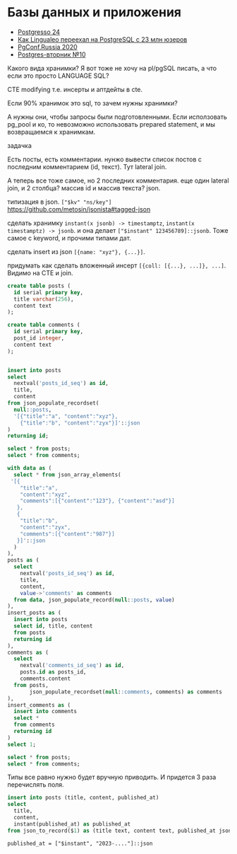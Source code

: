 # Базы данных и приложения

+ [Postgresso 24](https://habr.com/ru/companies/postgrespro/articles/513632/)
+ [Как Lingualeo переехал на PostgreSQL с 23 млн юзеров](https://habr.com/ru/companies/lingualeo/articles/515530/)
+ [PgConf.Russia 2020](https://pgconf.ru/2020/264859)
+ [Postgres-вторник №10](https://www.youtube.com/watch?v=ZFLs7-vmbdM)


Какого вида хранимки? Я вот тоже не хочу на pl/pgSQL писать, а что если это просто LANGUAGE SQL?



CTE modifying
т.е. инсерты и аптдейты в cte.


Если 90% хранимок это sql, то зачем нужны хранимки?

А нужны они, чтобы запросы были подготовленными.
Если исползовать pg_pool и ко, то невозможно использовать prepared statement, и мы возвращаемся к хранимкам.


задачка

Есть посты, есть комментарии. нунжо вывести список постов с последним комментарием (id, текст).
Тут lateral join.

А теперь все тоже самое, но 2 последних комментария.
еще один lateral join, и 2 столбца?
массив id и массив текста?
json.

типизация в json. `["$kv" "ns/key"]`
https://github.com/metosin/jsonista#tagged-json

сделать хранимку `instant(x jsonb) -> timestamptz`,  `instant(x timestamptz) -> jsonb`.
и она делает `["$instant" 123456789]::jsonb`. Тоже самое с keyword, и прочими типами дат.


сделать insert из json `[{name: "xyz"}, {...}]`.

придумать как сделать вложенный инсерт `[{coll: [{...}, ...]}, ...]`. Видимо на CTE и join.

```sql
create table posts (
  id serial primary key,
  title varchar(256),
  content text
);

create table comments (
  id serial primary key,
  post_id integer,
  content text
);


insert into posts
select
  nextval('posts_id_seq') as id,
  title,
  content
from json_populate_recordset(
  null::posts,
  '[{"title":"a", "content":"xyz"},
    {"title":"b", "content":"zyx"}]'::json
)
returning id;

select * from posts;
select * from comments;
```

```sql
with data as (
  select * from json_array_elements(
 '[{
    "title":"a",
    "content":"xyz",
    "comments":[{"content":"123"}, {"content":"asd"}]
   },
   {
    "title":"b",
    "content":"zyx",
    "comments":[{"content":"987"}]
   }]'::json
  )
),
posts as (
  select
    nextval('posts_id_seq') as id,
    title,
    content,
    value->'comments' as comments
  from data, json_populate_record(null::posts, value)
),
insert_posts as (
  insert into posts
  select id, title, content
  from posts
  returning id
),
comments as (
  select
    nextval('comments_id_seq') as id,
    posts.id as posts_id,
    comments.content
  from posts,
       json_populate_recordset(null::comments, comments) as comments
),
insert_comments as (
  insert into comments
  select *
  from comments
  returning id
)
select 1;

select * from posts;
select * from comments;
```



Типы все равно нужно будет вручную приводить.
И придется 3 раза перечислять поля.

```sql
insert into posts (title, content, published_at)
select
  title,
  content,
  instant(published_at) as published_at
from json_to_record($1) as (title text, content text, published_at json)
```

`published_at = ["$instant", "2023-...."]::json`
